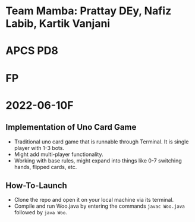# Team Mamba: Prattay DEy, Nafiz Labib, Kartik Vanjani
# APCS PD8
# FP
# 2022-06-10F




## Implementation of Uno Card Game
- Traditional uno card game that is runnable through Terminal. It is single player with 1-3 bots. 
- Might add multi-player functionality.
- Working with base rules, might expand into things like 0-7 switching hands, flipped cards, etc.

## How-To-Launch
- Clone the repo and open it on your local machine via its terminal.
- Compile and run Woo.java by entering the commands ```javac Woo.java``` followed by ```java Woo```.
